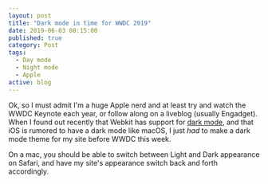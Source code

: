 ```yaml
---
layout: post
title: "Dark mode in time for WWDC 2019"
date: 2019-06-03 08:15:00
published: true
category: Post
tags:
  - Day mode
  - Night mode
  - Apple
active: blog
---
```

Ok, so I must admit I'm a huge Apple nerd and at least try and watch the WWDC Keynote each year, or follow along on a liveblog (usually Engadget). When I found out recently that Webkit has support for [dark mode](https://webkit.org/blog/8840/dark-mode-support-in-webkit/), and that iOS is rumored to have a dark mode like macOS, I just _had_ to make a dark mode theme for my site before WWDC this week.

On a mac, you should be able to switch between Light and Dark appearance on Safari, and have my site's appearance switch back and forth accordingly.
